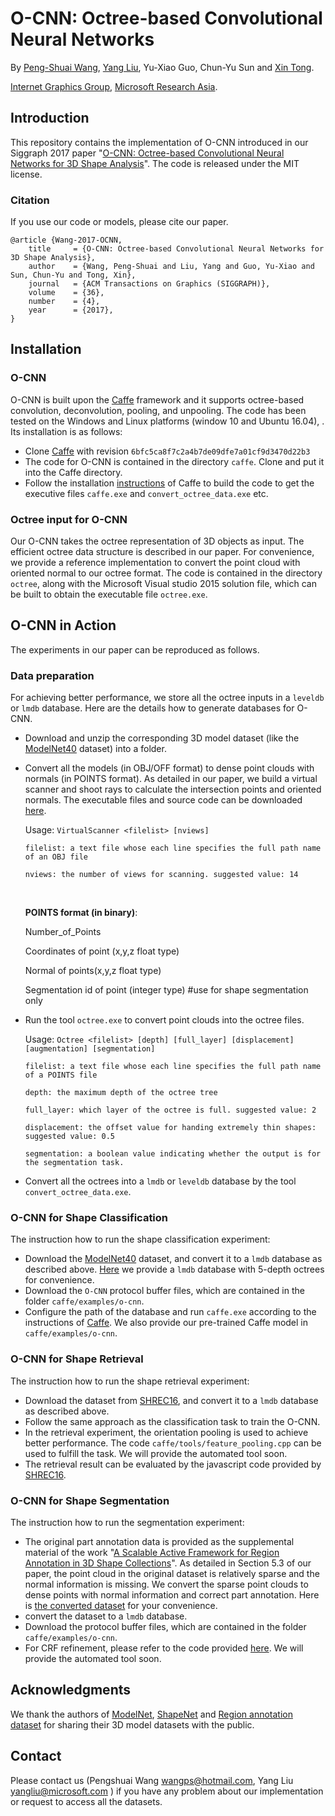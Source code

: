 # O-CNN: Octree-based Convolutional Neural Networks 

By [Peng-Shuai Wang](http://wang-ps.github.io/), [Yang Liu](https://xueyuhanlang.github.io/), Yu-Xiao Guo, Chun-Yu Sun and [Xin Tong](https://www.microsoft.com/en-us/research/people/xtong/).

[Internet Graphics Group](https://www.microsoft.com/en-us/research/group/internet-graphics/), [Microsoft Research Asia](https://www.microsoft.com/en-us/research/lab/microsoft-research-asia/).

## Introduction 

This repository contains the implementation of O-CNN introduced in our Siggraph 2017 paper "[O-CNN: Octree-based Convolutional Neural Networks for 3D Shape Analysis](http://wang-ps.github.io/O-CNN.html)".  The code is released under the MIT license.

### Citation
If you use our code or models, please cite our paper.

    @article {Wang-2017-OCNN,
        title     = {O-CNN: Octree-based Convolutional Neural Networks for 3D Shape Analysis},
        author    = {Wang, Peng-Shuai and Liu, Yang and Guo, Yu-Xiao and Sun, Chun-Yu and Tong, Xin},
        journal   = {ACM Transactions on Graphics (SIGGRAPH)},
        volume    = {36},
        number    = {4},
        year      = {2017},
    }


## Installation

### O-CNN
O-CNN is built upon the [Caffe](https://github.com/BVLC/caffe) framework and it supports octree-based convolution, deconvolution, pooling, and unpooling. The code has been tested on the Windows and Linux platforms  (window 10 and Ubuntu 16.04), . Its installation is as follows:

- Clone [Caffe](https://github.com/BVLC/caffe) with revision `6bfc5ca8f7c2a4b7de09dfe7a01cf9d3470d22b3`
- The code for O-CNN is contained in the directory `caffe`. Clone and put it into the Caffe directory. 
- Follow the installation [instructions](https://github.com/BVLC/caffe/tree/windows) of Caffe to build the code to get the executive files `caffe.exe` and `convert_octree_data.exe` etc.

### Octree input for O-CNN
Our O-CNN takes the octree representation of 3D objects as input.  The efficient octree data structure is described in our paper. For convenience, we provide a reference implementation to convert the point cloud with oriented normal to our octree format. The code is contained in the directory `octree`, along with the Microsoft Visual studio 2015 solution file, which can be built to obtain the executable file `octree.exe`. 

## O-CNN in Action
The experiments in our paper can be reproduced as follows.

### Data preparation
For achieving better performance,  we store all the octree inputs in a  `leveldb` or `lmdb` database. Here are the details how to generate databases for O-CNN.

- Download and unzip the corresponding 3D model dataset (like the [ModelNet40](http://modelnet.cs.princeton.edu) dataset) into a folder. 

- Convert all the models (in OBJ/OFF format) to dense point clouds with normals (in POINTS format). As detailed in our paper, we build a virtual scanner and shoot rays to calculate the intersection points and oriented normals. The executable files and source code can be downloaded [here](https://github.com/wang-ps/O-CNN/tree/master/virtual%20scanner).  

  Usage: `VirtualScanner <filelist> [nviews]`

  `filelist: a text file whose each line specifies the full path name of an OBJ file `

  `nviews: the number of views for scanning. suggested value: 14`

  ​


    **POINTS format (in binary)**:

    Number_of_Points  

    Coordinates of point (x,y,z float type) 

    Normal of points(x,y,z float type)

    Segmentation id of point (integer type) #use for shape segmentation only

- Run the tool `octree.exe` to convert point clouds into the octree files.

  Usage: `Octree <filelist> [depth] [full_layer] [displacement] [augmentation] [segmentation]`

  `filelist: a text file whose each line specifies the full path name of a POINTS file `

  `depth: the maximum depth of the octree tree`

  `full_layer: which layer of the octree is full. suggested value: 2`

  `displacement: the offset value for handing extremely thin shapes: suggested value: 0.5`

  `segmentation: a boolean value indicating whether the output is for the segmentation task.`



- Convert all the octrees into a `lmdb` or `leveldb` database by the tool `convert_octree_data.exe`.


### O-CNN for Shape Classification 
The instruction how to run the shape classification experiment:

- Download the [ModelNet40](http://modelnet.cs.princeton.edu/ModelNet40.zip) dataset, and convert it to a `lmdb` database as described above. [Here](https://www.dropbox.com/s/vzmxsqkp2lwwwp8/ModelNet40_5.zip?dl=0) we provide a `lmdb` database with 5-depth octrees for convenience.
- Download the `O-CNN` protocol buffer files, which are contained in the folder `caffe/examples/o-cnn`.
- Configure the path of the database and run `caffe.exe` according to the instructions of [Caffe](http://caffe.berkeleyvision.org/tutorial/interfaces.html). We also provide our pre-trained Caffe model in `caffe/examples/o-cnn`.

### O-CNN for Shape Retrieval
The instruction how to run the shape retrieval experiment:

- Download the dataset from  [SHREC16](http://shapenet.cs.stanford.edu/shrec16/), and convert it to a `lmdb` database as described above.
- Follow the same approach as the classification task to train the O-CNN.
- In the retrieval experiment, the orientation pooling is used to achieve better performance. The code `caffe/tools/feature_pooling.cpp` can be used to fulfill the task.   We will provide the automated tool soon.
- The retrieval result can be evaluated by the javascript code provided by [SHREC16](http://shapenet.cs.stanford.edu/shrec16/code/Evaluator.zip).

### O-CNN for Shape Segmentation
The instruction how to run the segmentation experiment: 

- The original part annotation data is provided as the supplemental material of the work "[A Scalable Active Framework for Region Annotation in 3D Shape Collections](http://cs.stanford.edu/~ericyi/project_page/part_annotation/index.html)". As detailed in Section 5.3 of our paper, the point cloud in the original dataset is relatively sparse and the normal information is missing. We convert the sparse point clouds to dense points with normal information and correct part annotation.  Here is [the converted dataset](https://www.dropbox.com/sh/gf44zmkdix9kwdp/AAAuPSDnWnh-_J9AQTNH3tnca?dl=0) for your convenience.
- convert the dataset to a `lmdb` database.
- Download the protocol buffer files, which are contained in the folder `caffe/examples/o-cnn`.
- For CRF refinement, please refer to the code provided [here](https://github.com/wang-ps/O-CNN/tree/master/densecrf).  We will provide the automated tool soon.

## Acknowledgments

We thank the authors of [ModelNet](http://modelnet.cs.princeton.edu), [ShapeNet](http://shapenet.cs.stanford.edu/shrec16/) and [Region annotation dataset](http://cs.stanford.edu/~ericyi/project_page/part_annotation/index.html) for sharing their 3D model datasets with the public.

## Contact

Please contact us (Pengshuai Wang wangps@hotmail.com, Yang Liu yangliu@microsoft.com ) if you have any problem about our implementation or request to access all the datasets.  

